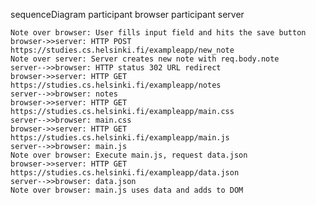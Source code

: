 sequenceDiagram
    participant browser
    participant server

    Note over browser: User fills input field and hits the save button
    browser->>server: HTTP POST https://studies.cs.helsinki.fi/exampleapp/new_note
    Note over server: Server creates new note with req.body.note
    server-->>browser: HTTP status 302 URL redirect
    browser->>server: HTTP GET https://studies.cs.helsinki.fi/exampleapp/notes
    server-->>browser: notes
    browser->>server: HTTP GET https://studies.cs.helsinki.fi/exampleapp/main.css
    server-->>browser: main.css
    browser->>server: HTTP GET https://studies.cs.helsinki.fi/exampleapp/main.js
    server-->>browser: main.js
    Note over browser: Execute main.js, request data.json
    browser->>server: HTTP GET https://studies.cs.helsinki.fi/exampleapp/data.json
    server-->>browser: data.json
    Note over browser: main.js uses data and adds to DOM